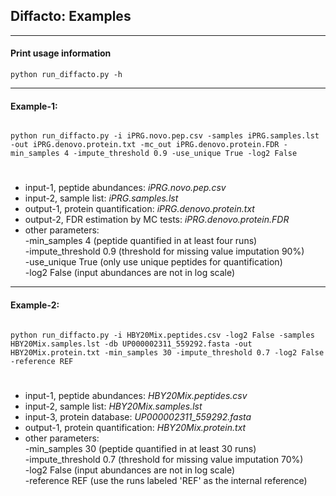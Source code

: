 ## Diffacto: Examples
----


#### Print usage information
<code>python run_diffacto.py  -h </code>


---
#### Example-1:

<code>
python run_diffacto.py -i iPRG.novo.pep.csv -samples iPRG.samples.lst -out iPRG.denovo.protein.txt -mc_out iPRG.denovo.protein.FDR -min_samples 4 -impute_threshold 0.9 -use_unique True -log2 False
</code>

# 

* input-1, peptide abundances: _iPRG.novo.pep.csv_
* input-2, sample list: _iPRG.samples.lst_
* output-1, protein quantification: _iPRG.denovo.protein.txt_
* output-2, FDR estimation by MC tests: _iPRG.denovo.protein.FDR_
* other parameters:  
    -min_samples 4 (peptide quantified in at least four runs)   
    -impute_threshold 0.9 (threshold for missing value imputation 90%)  
    -use_unique True (only use unique peptides for quantification)  
    -log2 False (input abundances are not in log scale)


---
#### Example-2:

<code>
python run_diffacto.py -i HBY20Mix.peptides.csv -log2 False -samples HBY20Mix.samples.lst -db UP000002311_559292.fasta -out HBY20Mix.protein.txt -min_samples 30 -impute_threshold 0.7 -log2 False -reference REF
</code>

#

* input-1, peptide abundances: _HBY20Mix.peptides.csv_
* input-2, sample list: _HBY20Mix.samples.lst_
* input-3, protein database: _UP000002311_559292.fasta_
* output-1, protein quantification: _HBY20Mix.protein.txt_
* other parameters:  
    -min_samples 30 (peptide quantified in at least 30 runs)   
    -impute_threshold 0.7 (threshold for missing value imputation 70%)  
    -log2 False (input abundances are not in log scale)  
    -reference REF (use the runs labeled 'REF' as the internal reference)  

